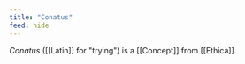 ```yaml
---
title: "Conatus"
feed: hide
---
```


_Conatus_ ([[Latin]] for "trying") is a [[Concept]] from [[Ethica]]. 